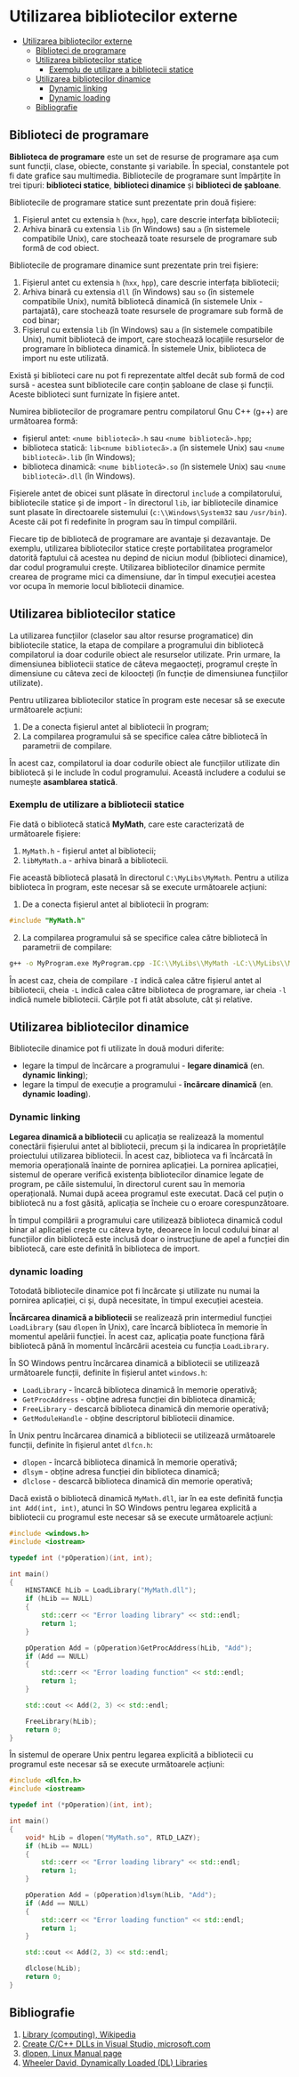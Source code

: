 # Utilizarea bibliotecilor externe

- [Utilizarea bibliotecilor externe](#utilizarea-bibliotecilor-externe)
  - [Biblioteci de programare](#biblioteci-de-programare)
  - [Utilizarea bibliotecilor statice](#utilizarea-bibliotecilor-statice)
    - [Exemplu de utilizare a bibliotecii statice](#exemplu-de-utilizare-a-bibliotecii-statice)
  - [Utilizarea bibliotecilor dinamice](#utilizarea-bibliotecilor-dinamice)
    - [Dynamic linking](#dynamic-linking)
    - [Dynamic loading](#dynamic-loading)
  - [Bibliografie](#bibliografie)

## Biblioteci de programare

__Biblioteca de programare__ este un set de resurse de programare așa cum sunt funcții, clase, obiecte, constante și variabile. În special, constantele pot fi date grafice sau multimedia. Bibliotecile de programare sunt împărțite în trei tipuri: __biblioteci statice__, __biblioteci dinamice__ și __biblioteci de șabloane__.

Bibliotecile de programare statice sunt prezentate prin două fișiere:

1. Fișierul antet cu extensia `h` (`hxx`, `hpp`), care descrie interfața bibliotecii;
2. Arhiva binară cu extensia `lib` (în Windows) sau `a` (în sistemele compatibile Unix), care stochează toate resursele de programare sub formă de cod obiect.

Bibliotecile de programare dinamice sunt prezentate prin trei fișiere:

1. Fișierul antet cu extensia `h` (`hxx`, `hpp`), care descrie interfața bibliotecii;
2. Arhiva binară cu extensia `dll` (în Windows) sau `so` (în sistemele compatibile Unix), numită bibliotecă dinamică (în sistemele Unix - partajată), care stochează toate resursele de programare sub formă de cod binar;
3. Fișierul cu extensia `lib` (în Windows) sau `a` (în sistemele compatibile Unix), numit bibliotecă de import, care stochează locațiile resurselor de programare în biblioteca dinamică. În sistemele Unix, biblioteca de import nu este utilizată.

Există și biblioteci care nu pot fi reprezentate altfel decât sub formă de cod sursă - acestea sunt bibliotecile care conțin șabloane de clase și funcții. Aceste biblioteci sunt furnizate în fișiere antet.

Numirea bibliotecilor de programare pentru compilatorul Gnu C++ (g++) are următoarea formă:

- fișierul antet: `<nume bibliotecă>.h` sau `<nume bibliotecă>.hpp`;
- biblioteca statică: `lib<nume bibliotecă>.a` (în sistemele Unix) sau `<nume bibliotecă>.lib` (în Windows);
- biblioteca dinamică: `<nume bibliotecă>.so` (în sistemele Unix) sau `<nume bibliotecă>.dll` (în Windows).

Fișierele antet de obicei sunt plăsate în directorul `include` a compilatorului, bibliotecile statice și de import - în directorul `lib`, iar bibliotecile dinamice sunt plasate în directoarele sistemului (`c:\\Windows\System32` sau `/usr/bin`). Aceste căi pot fi redefinite în program sau în timpul compilării.

Fiecare tip de bibliotecă de programare are avantaje și dezavantaje. De exemplu, utilizarea bibliotecilor statice crește portabilitatea programelor datorită faptului că acestea nu depind de niciun modul (biblioteci dinamice), dar codul programului crește. Utilizarea bibliotecilor dinamice permite crearea de programe mici ca dimensiune, dar în timpul execuției acestea vor ocupa în memorie locul bibliotecii dinamice.

## Utilizarea bibliotecilor statice

La utilizarea funcțiilor (claselor sau altor resurse programatice) din bibliotecile statice, la etapa de compilare a programului din bibliotecă compilatorul ia doar codurile obiect ale resurselor utilizate. Prin urmare, la dimensiunea bibliotecii statice de câteva megaocteți, programul crește în dimensiune cu câteva zeci de kiloocteți (în funcție de dimensiunea funcțiilor utilizate).

Pentru utilizarea bibliotecilor statice în program este necesar să se execute următoarele acțiuni:

1. De a conecta fișierul antet al bibliotecii în program;
2. La compilarea programului să se specifice calea către bibliotecă în parametrii de compilare.

În acest caz, compilatorul ia doar codurile obiect ale funcțiilor utilizate din bibliotecă și le include în codul programului. Această includere a codului se numește __asamblarea statică__.

### Exemplu de utilizare a bibliotecii statice

Fie dată o bibliotecă statică __MyMath__, care este caracterizată de următoarele fișiere:

1. `MyMath.h` - fișierul antet al bibliotecii;
2. `libMyMath.a` - arhiva binară a bibliotecii.

Fie această bibliotecă plasată în directorul `C:\MyLibs\MyMath`. Pentru a utiliza biblioteca în program, este necesar să se execute următoarele acțiuni:

1. De a conecta fișierul antet al bibliotecii în program:

```cpp
#include "MyMath.h"
```

2. La compilarea programului să se specifice calea către bibliotecă în parametrii de compilare:

```bash
g++ -o MyProgram.exe MyProgram.cpp -IC:\\MyLibs\\MyMath -LC:\\MyLibs\\MyMath -lMyMath
```

În acest caz, cheia de compilare `-I` indică calea către fișierul antet al bibliotecii, cheia `-L` indică calea către biblioteca de programare, iar cheia `-l` indică numele bibliotecii. Cărțile pot fi atât absolute, cât și relative.

## Utilizarea bibliotecilor dinamice

Bibliotecile dinamice pot fi utilizate în două moduri diferite:

- legare la timpul de încărcare a programului - __legare dinamică__ (en. __dynamic linking__);
- legare la timpul de execuție a programului - __încărcare dinamică__ (en. __dynamic loading__).

### Dynamic linking

__Legarea dinamică a bibliotecii__ cu aplicația se realizează la momentul conectării fișierului antet al bibliotecii, precum și la indicarea în proprietățile proiectului utilizarea bibliotecii. În acest caz, biblioteca va fi încărcată în memoria operațională înainte de pornirea aplicației. La pornirea aplicației, sistemul de operare verifică existența bibliotecilor dinamice legate de program, pe căile sistemului, în directorul curent sau în memoria operațională. Numai după aceea programul este executat. Dacă cel puțin o bibliotecă nu a fost găsită, aplicația se încheie cu o eroare corespunzătoare.

În timpul compilării a programului care utilizează biblioteca dinamică codul binar al aplicației crește cu câteva byte, deoarece în locul codului binar al funcțiilor din bibliotecă este inclusă doar o instrucțiune de apel a funcției din bibliotecă, care este definită în biblioteca de import.

### dynamic loading

Totodată bibliotecile dinamice pot fi încărcate și utilizate nu numai la pornirea aplicației, ci și, după necesitate, în timpul execuției acesteia.

__Încărcarea dinamică a bibliotecii__ se realizează prin intermediul funcției `LoadLibrary` (sau `dlopen` în Unix), care încarcă biblioteca în memorie în momentul apelării funcției. În acest caz, aplicația poate funcționa fără bibliotecă până în momentul încărcării acesteia cu funcția `LoadLibrary`.

În SO Windows pentru încărcarea dinamică a bibliotecii se utilizează următoarele funcții, definite în fișierul antet `windows.h`:

- `LoadLibrary` - încarcă biblioteca dinamică în memorie operativă;
- `GetProcAddress` - obține adresa funcției din biblioteca dinamică;
- `FreeLibrary` - descarcă biblioteca dinamică din memorie operativă;
- `GetModuleHandle` - obține descriptorul bibliotecii dinamice.

În Unix pentru încărcarea dinamică a bibliotecii se utilizează următoarele funcții, definite în fișierul antet `dlfcn.h`:

- `dlopen` - încarcă biblioteca dinamică în memorie operativă;
- `dlsym` - obține adresa funcției din biblioteca dinamică;
- `dlclose` - descarcă biblioteca dinamică din memorie operativă;

Dacă există o bibliotecă dinamică `MyMath.dll`, iar în ea este definită funcția `int Add(int, int)`, atunci în SO Windows pentru legarea explicită a bibliotecii cu programul este necesar să se execute următoarele acțiuni:

```cpp
#include <windows.h>
#include <iostream>

typedef int (*pOperation)(int, int);

int main()
{
    HINSTANCE hLib = LoadLibrary("MyMath.dll");
    if (hLib == NULL)
    {
        std::cerr << "Error loading library" << std::endl;
        return 1;
    }

    pOperation Add = (pOperation)GetProcAddress(hLib, "Add");
    if (Add == NULL)
    {
        std::cerr << "Error loading function" << std::endl;
        return 1;
    }

    std::cout << Add(2, 3) << std::endl;

    FreeLibrary(hLib);
    return 0;
}
```

În sistemul de operare Unix pentru legarea explicită a bibliotecii cu programul este necesar să se execute următoarele acțiuni:

```cpp
#include <dlfcn.h>
#include <iostream>

typedef int (*pOperation)(int, int);

int main()
{
    void* hLib = dlopen("MyMath.so", RTLD_LAZY);
    if (hLib == NULL)
    {
        std::cerr << "Error loading library" << std::endl;
        return 1;
    }

    pOperation Add = (pOperation)dlsym(hLib, "Add");
    if (Add == NULL)
    {
        std::cerr << "Error loading function" << std::endl;
        return 1;
    }

    std::cout << Add(2, 3) << std::endl;

    dlclose(hLib);
    return 0;
}
```

## Bibliografie

1. [Library (computing), Wikipedia](https://en.wikipedia.org/wiki/Library_(computing))
2. [Create C/C++ DLLs in Visual Studio, microsoft.com](https://learn.microsoft.com/en-us/cpp/build/dlls-in-visual-cpp?view=msvc-170)
3. [dlopen, Linux Manual page](https://www.man7.org/linux/man-pages/man3/dlopen.3.html)
4. [Wheeler David, Dynamically Loaded (DL) Libraries](dwheeler.com/program-library/Program-Library-HOWTO/)

